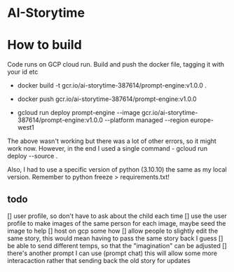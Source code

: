 # AI-Storytime


# How to build

Code runs on GCP cloud run. Build and push the docker file, tagging it with your id etc

* docker build -t gcr.io/ai-storytime-387614/prompt-engine:v1.0.0 .

* docker push gcr.io/ai-storytime-387614/prompt-engine:v1.0.0

* gcloud run deploy prompt-engine --image gcr.io/ai-storytime-387614/prompt-engine:v1.0.0 --platform managed --region europe-west1

The above wasn't working but there was a lot of other errors, so it might work now. However, in the end I used a single command - gcloud run deploy --source .

Also, I had to use a specific version of python (3.10.10) the same as my local version. Remember to python freeze > requirements.txt!

## todo
[] user profile, so don't have to ask about the child each time
[] use the user profile to make images of the same person for each image, maybe seed the image to help
[] host on gcp some how
[] allow people to slightly edit the same story, this would mean having to pass the same story back I guess
[] be able to send different temps, so that the "imagination" can be adjusted
[] there's another prompt I can use (prompt chat) this will allow some more interacaction rather that sending back the old story for updates
